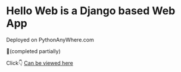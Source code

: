 # Hello Web is a Django based Web App

Deployed on PythonAnyWhere.com

:red_circle:(completed partially)

Click:point_down:
[Can be viewed here](http://umarshahid.pythonanywhere.com)
